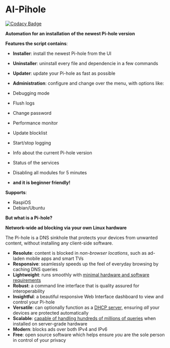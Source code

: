 # AI-Pihole

[![Codacy Badge](https://api.codacy.com/project/badge/Grade/f5d71c6f388c4fb2919aea68644d4175)](https://app.codacy.com/manual/X19S/ai-pihole?utm_source=github.com&utm_medium=referral&utm_content=X19S/ai-pihole&utm_campaign=Badge_Grade_Dashboard)


**Automation for an installation of the newest Pi-hole version**

**Features the script contains**:
- **Installer**: install the newest Pi-hole from the UI 
- **Uninstaller**: uninstall every file and dependencie in a few commands
- **Updater**: update your Pi-hole as fast as possible
- **Administration**: configure and change over the menu, with options like:
- Debugging mode
- Flush logs
- Change password
- Performance monitor
- Update blocklist
- Start/stop logging
- Info about the current Pi-hole version
- Status of the services
- Disabling all modules for 5 minutes

- **and it is beginner friendly!**

**Supports**:
* RaspiOS
* Debian/Ubuntu

**But what is a Pi-hole?**

<b>Network-wide ad blocking via your own Linux hardware</b><br/></p>
The Pi-hole is a DNS sinkhole that protects your devices from unwanted content, without installing any client-side software.

- **Resolute**: content is blocked in _non-browser locations_, such as ad-laden mobile apps and smart TVs
- **Responsive**: seamlessly speeds up the feel of everyday browsing by caching DNS queries
- **Lightweight**: runs smoothly with [minimal hardware and software requirements](https://discourse.pi-hole.net/t/hardware-software-requirements/273)
- **Robust**: a command line interface that is quality assured for interoperability
- **Insightful**: a beautiful responsive Web Interface dashboard to view and control your Pi-hole
- **Versatile**: can optionally function as a [DHCP server](https://discourse.pi-hole.net/t/how-do-i-use-pi-holes-built-in-dhcp-server-and-why-would-i-want-to/3026), ensuring *all* your devices are protected automatically
- **Scalable**: [capable of handling hundreds of millions of queries](https://pi-hole.net/2017/05/24/how-much-traffic-can-pi-hole-handle/) when installed on server-grade hardware
- **Modern**: blocks ads over both IPv4 and IPv6
- **Free**: open source software which helps ensure _you_ are the sole person in control of your privacy
